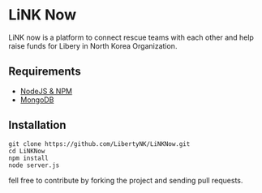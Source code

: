 # LiNK Now

LiNK now is a platform to connect rescue teams with each other and help raise funds for Libery in North Korea Organization.

## Requirements

* [NodeJS & NPM](http://nodejs.org)
* [MongoDB](http://www.mongodb.org)

## Installation

    git clone https://github.com/LibertyNK/LiNKNow.git
    cd LiNKNow
    npm install
    node server.js

fell free to contribute by forking the project and sending pull requests.
